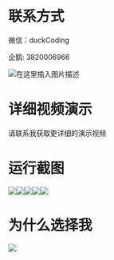 # 联系方式

微信：duckCoding

企鹅: 3820006966

![在这里插入图片描述](http://upload.cxycsx.vip/91ab4bcb4f2c4c6db86365bb6d6e9c62.jpeg)

# 详细视频演示

请联系我获取更详细的演示视频

# 运行截图

![](http://www.bysj52.com/uploadfile/ueditor/image/202306/%E6%AF%95%E8%AE%BEssm092%E5%9F%BA%E4%BA%8ETomcat%E6%8A%80%E6%9C%AF%E7%9A%84%E8%BD%A6%E5%BA%93%E6%99%BA%E8%83%BD%E7%AE%A1%E7%90%86%E5%B9%B3%E5%8F%B0+jsp%E6%AF%95%E4%B8%9A%E8%AE%BE%E8%AE%A1/5.png)![](http://www.bysj52.com/uploadfile/ueditor/image/202306/%E6%AF%95%E8%AE%BEssm092%E5%9F%BA%E4%BA%8ETomcat%E6%8A%80%E6%9C%AF%E7%9A%84%E8%BD%A6%E5%BA%93%E6%99%BA%E8%83%BD%E7%AE%A1%E7%90%86%E5%B9%B3%E5%8F%B0+jsp%E6%AF%95%E4%B8%9A%E8%AE%BE%E8%AE%A1/1.png)![](http://www.bysj52.com/uploadfile/ueditor/image/202306/%E6%AF%95%E8%AE%BEssm092%E5%9F%BA%E4%BA%8ETomcat%E6%8A%80%E6%9C%AF%E7%9A%84%E8%BD%A6%E5%BA%93%E6%99%BA%E8%83%BD%E7%AE%A1%E7%90%86%E5%B9%B3%E5%8F%B0+jsp%E6%AF%95%E4%B8%9A%E8%AE%BE%E8%AE%A1/3.png)![](http://www.bysj52.com/uploadfile/ueditor/image/202306/%E6%AF%95%E8%AE%BEssm092%E5%9F%BA%E4%BA%8ETomcat%E6%8A%80%E6%9C%AF%E7%9A%84%E8%BD%A6%E5%BA%93%E6%99%BA%E8%83%BD%E7%AE%A1%E7%90%86%E5%B9%B3%E5%8F%B0+jsp%E6%AF%95%E4%B8%9A%E8%AE%BE%E8%AE%A1/2.png)![](http://www.bysj52.com/uploadfile/ueditor/image/202306/%E6%AF%95%E8%AE%BEssm092%E5%9F%BA%E4%BA%8ETomcat%E6%8A%80%E6%9C%AF%E7%9A%84%E8%BD%A6%E5%BA%93%E6%99%BA%E8%83%BD%E7%AE%A1%E7%90%86%E5%B9%B3%E5%8F%B0+jsp%E6%AF%95%E4%B8%9A%E8%AE%BE%E8%AE%A1/4.png)

# 为什么选择我

![](http://upload.cxycsx.vip/%E7%A8%8B%E5%BA%8F%E8%AE%BE%E8%AE%A1.png)

